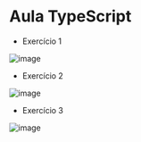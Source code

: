 # Aula TypeScript 

- Exercício 1

![image](https://github.com/user-attachments/assets/0150ce4c-c72b-4d55-aee8-5f6e898617c1)

- Exercício 2

![image](https://github.com/user-attachments/assets/05555558-a5ee-4e0f-ada6-566b0686da96)

- Exercício 3

![image](https://github.com/user-attachments/assets/8318f235-16da-4747-8735-97acfab2132a)

